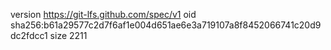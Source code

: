 version https://git-lfs.github.com/spec/v1
oid sha256:b61a29577c2d7f6af1e004d651ae6e3a719107a8f8452066741c20d9dc2fdcc1
size 2211
